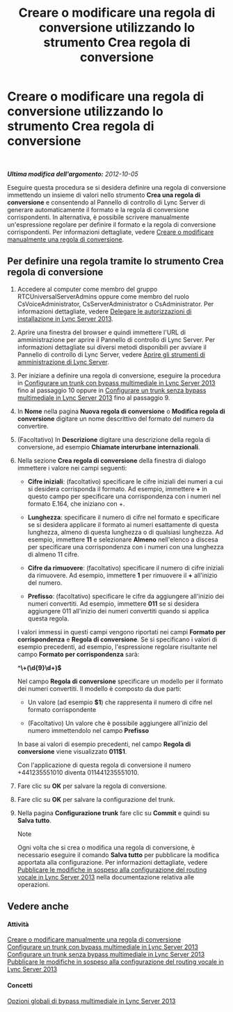 ﻿---
title: Creare o modificare una regola di conversione utilizzando lo strumento Crea regola di conversione
TOCTitle: Creare o modificare una regola di conversione utilizzando lo strumento Crea regola di conversione
ms:assetid: ba112df8-3bb4-48e4-a353-4bf9110ccd71
ms:mtpsurl: https://technet.microsoft.com/it-it/library/Gg412909(v=OCS.15)
ms:contentKeyID: 49301778
ms.date: 08/24/2015
mtps_version: v=OCS.15
ms.translationtype: HT
---

# Creare o modificare una regola di conversione utilizzando lo strumento Crea regola di conversione

 

_**Ultima modifica dell'argomento:** 2012-10-05_

Eseguire questa procedura se si desidera definire una regola di conversione immettendo un insieme di valori nello strumento **Crea una regola di conversione** e consentendo al Pannello di controllo di Lync Server di generare automaticamente il formato e la regola di conversione corrispondenti. In alternativa, è possibile scrivere manualmente un'espressione regolare per definire il formato e la regola di conversione corrispondenti. Per informazioni dettagliate, vedere [Creare o modificare manualmente una regola di conversione](lync-server-2013-create-or-modify-a-translation-rule-manually.md).

## Per definire una regola tramite lo strumento Crea regola di conversione

1.  Accedere al computer come membro del gruppo RTCUniversalServerAdmins oppure come membro del ruolo CsVoiceAdministrator, CsServerAdministrator o CsAdministrator. Per informazioni dettagliate, vedere [Delegare le autorizzazioni di installazione in Lync Server 2013](lync-server-2013-delegate-setup-permissions.md).

2.  Aprire una finestra del browser e quindi immettere l'URL di amministrazione per aprire il Pannello di controllo di Lync Server. Per informazioni dettagliate sui diversi metodi disponibili per avviare il Pannello di controllo di Lync Server, vedere [Aprire gli strumenti di amministrazione di Lync Server](lync-server-2013-open-lync-server-administrative-tools.md).

3.  Per iniziare a definire una regola di conversione, eseguire la procedura in [Configurare un trunk con bypass multimediale in Lync Server 2013](lync-server-2013-configure-a-trunk-with-media-bypass.md) fino al passaggio 10 oppure in [Configurare un trunk senza bypass multimediale in Lync Server 2013](lync-server-2013-configure-a-trunk-without-media-bypass.md) fino al passaggio 9.

4.  In **Nome** nella pagina **Nuova regola di conversione** o **Modifica regola di conversione** digitare un nome descrittivo del formato del numero da convertire.

5.  (Facoltativo) In **Descrizione** digitare una descrizione della regola di conversione, ad esempio **Chiamate interurbane internazionali**.

6.  Nella sezione **Crea regola di conversione** della finestra di dialogo immettere i valore nei campi seguenti:
    
      - **Cifre iniziali**: (facoltativo) specificare le cifre iniziali dei numeri a cui si desidera corrisponda il formato. Ad esempio, immettere **+** in questo campo per specificare una corrispondenza con i numeri nel formato E.164, che iniziano con +.
    
      - **Lunghezza**: specificare il numero di cifre nel formato e specificare se si desidera applicare il formato ai numeri esattamente di questa lunghezza, almeno di questa lunghezza o di qualsiasi lunghezza. Ad esempio, immettere **11** e selezionare **Almeno** nell'elenco a discesa per specificare una corrispondenza con i numeri con una lunghezza di almeno 11 cifre.
    
      - **Cifre da rimuovere**: (facoltativo) specificare il numero di cifre iniziali da rimuovere. Ad esempio, immettere **1** per rimuovere il **+** all'inizio del numero.
    
      - **Prefisso**: (facoltativo) specificare le cifre da aggiungere all'inizio dei numeri convertiti. Ad esempio, immettere **011** se si desidera aggiungere 011 all'inizio dei numeri convertiti quando si applica questa regola.
    
    I valori immessi in questi campi vengono riportati nei campi **Formato per corrispondenza** e **Regola di conversione**. Se si specificano i valori di esempio precedenti, ad esempio, l'espressione regolare risultante nel campo **Formato per corrispondenza** sarà:
    
    **^\\+(\\d{9}\\d+)$**
    
    Nel campo **Regola di conversione** specificare un modello per il formato dei numeri convertiti. Il modello è composto da due parti:
    
      - Un valore (ad esempio **$1**) che rappresenta il numero di cifre nel formato corrispondente
    
      - (Facoltativo) Un valore che è possibile aggiungere all'inizio del numero immettendolo nel campo **Prefisso**
    
    In base ai valori di esempio precedenti, nel campo **Regola di conversione** viene visualizzato **011$1**.
    
    Con l'applicazione di questa regola di conversione il numero +441235551010 diventa 011441235551010.

7.  Fare clic su **OK** per salvare la regola di conversione.

8.  Fare clic su **OK** per salvare la configurazione del trunk.

9.  Nella pagina **Configurazione trunk** fare clic su **Commit** e quindi su **Salva tutto**.
    

    > [!NOTE]
    > Ogni volta che si crea o modifica una regola di conversione, è necessario eseguire il comando <STRONG>Salva tutto</STRONG> per pubblicare la modifica apportata alla configurazione. Per informazioni dettagliate, vedere <A href="lync-server-2013-publish-pending-changes-to-the-voice-routing-configuration.md">Pubblicare le modifiche in sospeso alla configurazione del routing vocale in Lync Server 2013</A> nella documentazione relativa alle operazioni.



## Vedere anche

#### Attività

[Creare o modificare manualmente una regola di conversione](lync-server-2013-create-or-modify-a-translation-rule-manually.md)  
[Configurare un trunk con bypass multimediale in Lync Server 2013](lync-server-2013-configure-a-trunk-with-media-bypass.md)  
[Configurare un trunk senza bypass multimediale in Lync Server 2013](lync-server-2013-configure-a-trunk-without-media-bypass.md)  
[Pubblicare le modifiche in sospeso alla configurazione del routing vocale in Lync Server 2013](lync-server-2013-publish-pending-changes-to-the-voice-routing-configuration.md)  

#### Concetti

[Opzioni globali di bypass multimediale in Lync Server 2013](lync-server-2013-global-media-bypass-options.md)

